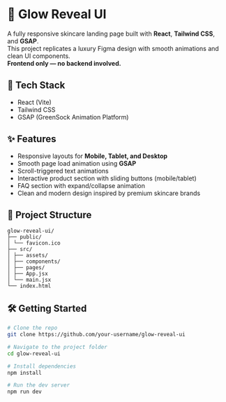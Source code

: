 # 🌿 Glow Reveal UI

A fully responsive skincare landing page built with **React**, **Tailwind CSS**, and **GSAP**.  
This project replicates a luxury Figma design with smooth animations and clean UI components.  
**Frontend only — no backend involved.**

## 🚀 Tech Stack

- React (Vite)
- Tailwind CSS
- GSAP (GreenSock Animation Platform)

## ✨ Features

- Responsive layouts for **Mobile, Tablet, and Desktop**
- Smooth page load animation using **GSAP**
- Scroll-triggered text animations
- Interactive product section with sliding buttons (mobile/tablet)
- FAQ section with expand/collapse animation
- Clean and modern design inspired by premium skincare brands

## 📂 Project Structure

```
glow-reveal-ui/
├── public/
│ └── favicon.ico
├── src/
│ ├── assets/
│ ├── components/
│ ├── pages/
│ ├── App.jsx
│ └── main.jsx
└── index.html
```

## 🛠️ Getting Started

```bash
# Clone the repo
git clone https://github.com/your-username/glow-reveal-ui

# Navigate to the project folder
cd glow-reveal-ui

# Install dependencies
npm install

# Run the dev server
npm run dev
```
